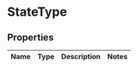 
# StateType

## Properties
Name | Type | Description | Notes
------------ | ------------- | ------------- | -------------



